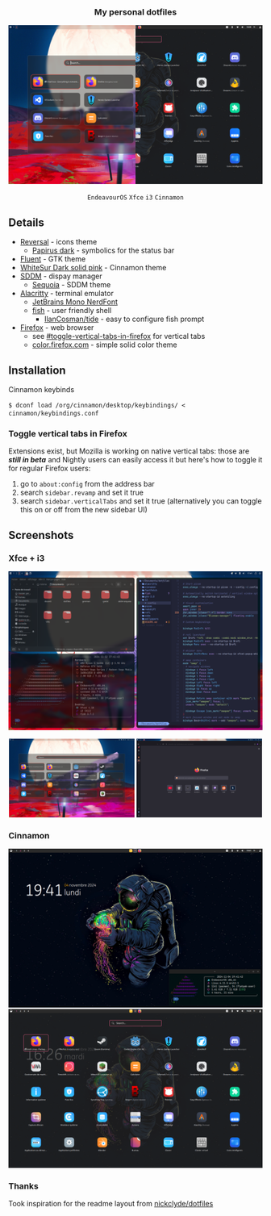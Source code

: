 <div align="center">
<h3>My personal dotfiles</h3>
  <img src="https://github.com/minMelody/dotfiles/raw/main/.github/media/splitview.png"/>

  `EndeavourOS` `Xfce` `i3` `Cinnamon`
</div>

## Details

- [Reversal](https://www.opendesktop.org/s/Gnome/p/1340791/) - icons theme
  - [Papirus dark](https://www.opendesktop.org/p/1166289) - symbolics for the status bar
- [Fluent](https://www.gnome-look.org/p/1477941) - GTK theme
- [WhiteSur Dark solid pink](https://github.com/vinceliuice/WhiteSur-gtk-theme) - Cinnamon theme
- [SDDM](https://archlinux.org/packages/extra/x86_64/sddm/) - dispay manager
  - [Sequoia](https://github.com/minMelody/sddm-sequoia) - SDDM theme
- [Alacritty](https://archlinux.org/packages/extra/x86_64/alacritty/) - terminal emulator
  - [JetBrains Mono NerdFont](https://archlinux.org/packages/extra/any/ttf-jetbrains-mono-nerd/)
  - [fish](https://archlinux.org/packages/extra/x86_64/fish/) - user friendly shell
    - [IlanCosman/tide](https://github.com/IlanCosman/tide) - easy to configure fish prompt
- [Firefox](https://archlinux.org/packages/extra/x86_64/firefox/) - web browser
  - see [#toggle-vertical-tabs-in-firefox](#toggle-vertical-tabs-in-firefox) for vertical tabs
  - [color.firefox.com](https://color.firefox.com/?theme=XQAAAAL8AQAAAAAAAABBKYhm849SCicxcT_m3XcGHf3p79EhVPWc07v4gktQn4r7fM49MiZC0Hr3mAwEm2XrDH8yhBCJnAGTBhfoWEQjNZNoD0ipYZbQnVNSYYvH_S4FaT6H6jQhAbuWSgHFmapn0r1b4_pGC_6gxE4FXak4dKUP59E7AwuJIZXlVkrRAs02B3fbHJ6wDjxX7nLmaszkOmhB_N8B6u4FYdnpBeheak6z1TOo9YfbavLA91UMEzqvcLbZIwd6c25rIdJrob0GuxoOp2LCCO9YLgObYAb0QWk0aDJQChiAabnIZ2IpSoM37htOMt0fZTi2rdcjJBvgVm8BHWn_wq9bZA) - simple solid color theme

## Installation

Cinnamon keybinds
```
$ dconf load /org/cinnamon/desktop/keybindings/ < cinnamon/keybindings.conf
```

### Toggle vertical tabs in Firefox
Extensions exist, but Mozilla is working on native vertical tabs: those are ***still in beta*** and Nightly users can easily access it but here's how to toggle it for regular Firefox users:

1. go to `about:config` from the address bar
2. search `sidebar.revamp` and set it true
3. search `sidebar.verticalTabs` and set it true (alternatively you can toggle this on or off from the new sidebar UI)

## Screenshots

### Xfce + i3
<img src="https://github.com/minMelody/dotfiles/raw/main/.github/media/xfce-i3.png">
<p align="center">
  <img src="https://github.com/minMelody/dotfiles/raw/main/.github/media/rofi1.png" width="49.5%">
  <img src="https://github.com/minMelody/dotfiles/raw/main/.github/media/firefox.png" width="49.5%">
</p>

### Cinnamon
<img src="https://github.com/minMelody/dotfiles/raw/main/.github/media/cinnamon-desktop.png">
<img src="https://github.com/minMelody/dotfiles/raw/main/.github/media/rofi0.png">


### Thanks
Took inspiration for the readme layout from [nickclyde/dotfiles](https://github.com/nickclyde/dotfiles)
